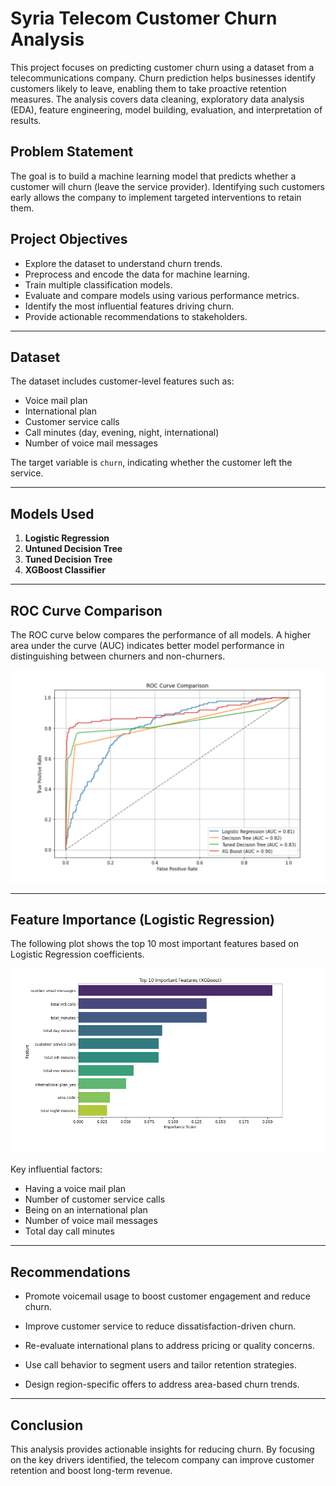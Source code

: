 # Syria Telecom Customer Churn Analysis

This project focuses on predicting customer churn using a dataset from a telecommunications company. Churn prediction helps businesses identify customers likely to leave, enabling them to take proactive retention measures. The analysis covers data cleaning, exploratory data analysis (EDA), feature engineering, model building, evaluation, and interpretation of results.

## Problem Statement

The goal is to build a machine learning model that predicts whether a customer will churn (leave the service provider). Identifying such customers early allows the company to implement targeted interventions to retain them.

## Project Objectives

- Explore the dataset to understand churn trends.
- Preprocess and encode the data for machine learning.
- Train multiple classification models.
- Evaluate and compare models using various performance metrics.
- Identify the most influential features driving churn.
- Provide actionable recommendations to stakeholders.

---

## Dataset

The dataset includes customer-level features such as:

- Voice mail plan
- International plan
- Customer service calls
- Call minutes (day, evening, night, international)
- Number of voice mail messages

The target variable is `churn`, indicating whether the customer left the service.

---

## Models Used

1. **Logistic Regression**
2. **Untuned Decision Tree**
3. **Tuned Decision Tree**
4. **XGBoost Classifier**

---

## ROC Curve Comparison

The ROC curve below compares the performance of all models. A higher area under the curve (AUC) indicates better model performance in distinguishing between churners and non-churners.

![ROC Curve Comparison](images/ROC.png)

---

## Feature Importance (Logistic Regression)

The following plot shows the top 10 most important features based on Logistic Regression coefficients.

![Feature Importance](images/features.png)

Key influential factors:

- Having a voice mail plan
- Number of customer service calls
- Being on an international plan
- Number of voice mail messages
- Total day call minutes

---

## Recommendations

- Promote voicemail usage to boost customer engagement and reduce churn.

- Improve customer service to reduce dissatisfaction-driven churn.

- Re-evaluate international plans to address pricing or quality concerns.

- Use call behavior to segment users and tailor retention strategies.

- Design region-specific offers to address area-based churn trends.

---

## Conclusion

This analysis provides actionable insights for reducing churn. By focusing on the key drivers identified, the telecom company can improve customer retention and boost long-term revenue.
